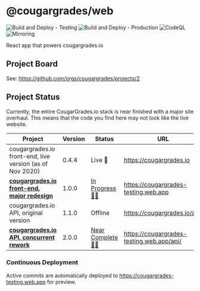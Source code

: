 # @cougargrades/web

![Build and Deploy - Testing](https://github.com/cougargrades/web/workflows/Build%20and%20Deploy%20-%20Testing/badge.svg) ![Build and Deploy - Production](https://github.com/cougargrades/web/workflows/Build%20and%20Deploy%20-%20Production/badge.svg) ![CodeQL](https://github.com/cougargrades/web/workflows/CodeQL/badge.svg) ![Mirroring](https://github.com/cougargrades/web/workflows/Mirroring/badge.svg)

React app that powers cougargrades.io

## Project Board

See: https://github.com/orgs/cougargrades/projects/2

## Project Status

Currently, the entire CougarGrades.io stack is near finished with a major site overhaul. This means that the code you find here may not look like the live website.

| Project                                                                              	| Version 	| Status                                                              	| URL                                       	|
|--------------------------------------------------------------------------------------	|---------	|---------------------------------------------------------------------	|-------------------------------------------	|
| cougargrades.io front-end, live version (as of Nov 2020)                             	| 0.4.4   	| Live 🚀                                                              	| https://cougargrades.io                   	|
| [**cougargrades.io front-end, major redesign**](https://github.com/cougargrades/web) 	| 1.0.0   	| [In Progress 👨‍💻](https://github.com/orgs/cougargrades/projects/2)   	| https://cougargrades-testing.web.app      	|
| cougargrades.io API, original version                                                	| 1.1.0   	| Offline                                                             	| https://cougargrades.io/api/              	|
| [**cougargrades.io API, concurrent rework**](https://github.com/cougargrades/api)    	| 2.0.0   	| [Near Complete 👨‍💻](https://github.com/orgs/cougargrades/projects/1) 	| https://cougargrades-testing.web.app/api/ 	|

### Continuous Deployment

Active commits are automatically deployed to https://cougargrades-testing.web.app for preview.
